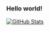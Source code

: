 ### Hello world!

[![GitHub Stats](https://github-readme-stats.vercel.app/api?username=decoyer&theme=tokyonight&show_icons=true)](https://github.com/decoyer)
